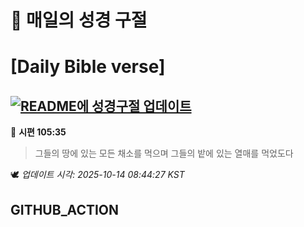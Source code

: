 # 🙏 매일의 성경 구절
# [Daily Bible verse]
## [![README에 성경구절 업데이트](https://github.com/DONGSUKA/first_test/actions/workflows/update-readme-bible.yml/badge.svg)](https://github.com/DONGSUKA/first_test/actions/workflows/update-readme-bible.yml)
<!-- START_BIBLE_VERSE -->
📖 **시편 105:35**
> 그들의 땅에 있는 모든 채소를 먹으며 그들의 밭에 있는 열매를 먹었도다

🕊️ _업데이트 시각: 2025-10-14 08:44:27 KST_
  <!-- END_BIBLE_VERSE -->
## GITHUB_ACTION
